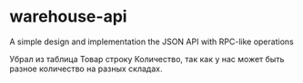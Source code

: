 # warehouse-api
A simple design and implementation the JSON API with RPC-like operations


Убрал из таблица Товар строку Количество, так как у нас может быть разное количество на разных складах.